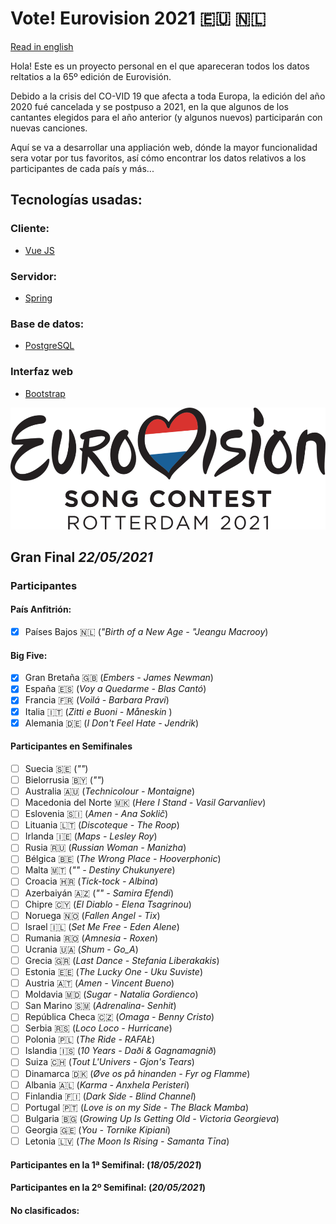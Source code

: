 # Vote! Eurovision 2021 :eu: :netherlands:

[Read in english](https://github.com/missmay4/Eurovision-2021-Project/blob/master/README.md)

Hola! Este es un proyecto personal en el que apareceran todos los datos reltatios a la 65º edición de Eurovisión.

Debido a la crisis del CO-VID 19 que afecta a toda Europa, la edición del año 2020 fué cancelada y se postpuso a 2021, en la que algunos de los cantantes elegidos para el año anterior (y algunos nuevos) participarán con nuevas canciones.

Aquí se va a desarrollar una appliación web, dónde la mayor funcionalidad sera votar por tus favoritos, así cómo encontrar los datos relativos a los participantes de cada país y más...

## Tecnologías usadas: 
### Cliente: 
* [Vue JS](https://vuejs.org/)
### Servidor: 
* [Spring](https://spring.io/projects/spring-framework)
### Base de datos:
* [PostgreSQL](https://www.postgresql.org/)
### Interfaz web
* [Bootstrap](https://getbootstrap.com/)

![Eurovision2021](eurovision-2021-rotterdam.png)

## Gran Final _22/05/2021_

### Participantes

#### País Anfitrión:

- [x] Países Bajos :netherlands: (_"Birth of a New Age - "Jeangu Macrooy_)

#### Big Five:

- [x] Gran Bretaña :uk: (_Embers - James Newman_)
- [x] España :es: (_Voy a Quedarme - Blas Cantó_)
- [x] Francia :fr: (_Voilá - Barbara Pravi_)
- [x] Italia :it: (_Zitti e Buoni - Måneskin_ )
- [x] Alemania :de: (_I Don't Feel Hate - Jendrik_)

#### Participantes en Semifinales

- [ ] Suecia :sweden: (_""_)
- [ ] Bielorrusia :belarus: (_""_)
- [ ] Australia :australia: (_Technicolour - Montaigne_)
- [ ] Macedonia del Norte :macedonia: (_Here I Stand - Vasil Garvanliev_)
- [ ] Eslovenia :slovenia: (_Amen - Ana Soklič_)
- [ ] Lituania :lithuania: (_Discoteque - The Roop_)
- [ ] Irlanda :ireland: (_Maps - Lesley Roy_)
- [ ] Rusia :ru: (_Russian Woman - Manizha_)
- [ ] Bélgica :belgium: (_The Wrong Place - Hooverphonic_)
- [ ] Malta :malta: (_"" - Destiny Chukunyere_)
- [ ] Croacia :croatia: (_Tick-tock - Albina_)
- [ ] Azerbaiyán :azerbaijan: (_"" - Samira Efendi_)
- [ ] Chipre :cyprus: (_El Diablo - Elena Tsagrinou_)
- [ ] Noruega :norway: (_Fallen Angel - Tix_)
- [ ] Israel :israel: (_Set Me Free - Eden Alene_)
- [ ] Rumania :romania: (_Amnesia - Roxen_)
- [ ] Ucrania :ukraine: (_Shum - Go_A_)
- [ ] Grecia :greece: (_Last Dance - Stefania Liberakakis_)
- [ ] Estonia :estonia: (_The Lucky One - Uku Suviste_)
- [ ] Austria :austria: (_Amen - Vincent Bueno_)
- [ ] Moldavia :moldova: (_Sugar - Natalia Gordienco_)
- [ ] San Marino :san_marino: (_Adrenalina- Senhit_)
- [ ] República Checa :czech_republic: (_Omaga - Benny Cristo_)
- [ ] Serbia :serbia: (_Loco Loco - Hurricane_)
- [ ] Polonia :poland: (_The Ride - RAFAŁ_)
- [ ] Islandia :iceland: (_10 Years - Daði & Gagnamagnið_)
- [ ] Suiza :switzerland: (_Tout L'Univers - Gjon's Tears_)
- [ ] Dinamarca :denmark: (_Øve os på hinanden - Fyr og Flamme_)
- [ ] Albania :albania: (_Karma - Anxhela Peristeri_)
- [ ] Finlandia :finland: (_Dark Side - Blind Channel_)
- [ ] Portugal :portugal: (_Love is on my Side - The Black Mamba_)
- [ ] Bulgaria :bulgaria: (_Growing Up Is Getting Old - Victoria Georgieva_)
- [ ] Georgia :georgia: (_You - Tornike Kipiani_)
- [ ] Letonia :latvia: (_The Moon Is Rising - Samanta Tīna_)

#### Participantes en la 1ª Semifinal: (_18/05/2021_)
#### Participantes en la 2º Semifinal: (_20/05/2021_)

#### No clasificados:
